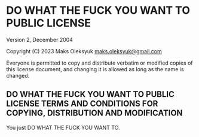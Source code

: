 # DO WHAT THE FUCK YOU WANT TO PUBLIC LICENSE

Version 2, December 2004

Copyright (C) 2023 Maks Oleksyuk [maks.oleksyuk@gmail.com](mailto:maks.oleksyuk@gmail.com)

Everyone is permitted to copy and distribute verbatim or modified copies of this
license document, and changing it is allowed as long as the name is changed.

## DO WHAT THE FUCK YOU WANT TO PUBLIC LICENSE TERMS AND CONDITIONS FOR COPYING, DISTRIBUTION AND MODIFICATION

You just DO WHAT THE FUCK YOU WANT TO.
